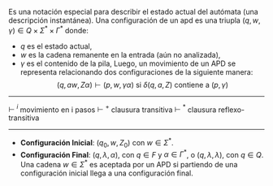 Es una notación especial para describir el estado actual del autómata (una descripción instantánea). 
Una configuración de un apd es una triupla $(q, w, \gamma) \in Q \times \Sigma^* \times \Gamma^*$ donde:
- $q$ es el estado actual,
- $w$ es la cadena remanente en la entrada (aún no analizada),
- $\gamma$ es el contenido de la pila,
Luego, un movimiento de un APD se representa relacionando dos configuraciones de la siguiente manera:
$$(q, aw, Z\alpha) \vdash (p, w, \gamma\alpha) \text{ si } \delta(q, a, Z) \text{ contiene a } (p, \gamma)$$
***
$\mathrel{\vdash\!\!\!^i}$ movimiento en i pasos
$\mathrel{\vdash\!\!\!^+}$ clausura transitiva
$\mathrel{\vdash\!\!\!^*}$ clausura reflexo-transitiva
***
- **Configuración Inicial**: $(q_0, w, Z_0)$ con $w \in \Sigma^*$.
- **Configuración Final**: $(q, \lambda, \alpha)$, con $q \in F$ y $\alpha \in \Gamma^*$, o  $(q, \lambda, \lambda)$, con $q \in Q$.
Una cadena $w \in \Sigma^*$ es aceptada por un APD si partiendo de una configuración inicial llega a una configuración final.